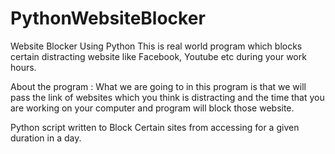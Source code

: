 # PythonWebsiteBlocker
Website Blocker Using Python
This is real world program which blocks certain distracting website like Facebook, Youtube etc during your work hours.

About the program : What we are going to in this program is that we will pass the link of websites which you think is distracting and the time that you are working on your computer and program will block those website.

Python script written to Block Certain sites from accessing for a given duration in a day.
